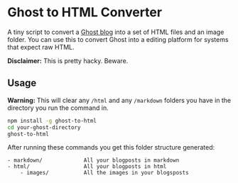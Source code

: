 # Ghost to HTML Converter

A tiny script to convert a [Ghost blog](http://tryghost.org) into a set of HTML files and an image folder. 
You can use this to convert Ghost into a editing platform for systems that expect raw HTML.

**Disclaimer:** This is pretty hacky. Beware.

## Usage

**Warning:** This will clear any `/html` and any `/markdown` folders you have in the directory you run the command in.

```bash
npm install -g ghost-to-html
cd your-ghost-directory
ghost-to-html
```

After running these commands you get this folder structure generated:

```
- markdown/             All your blogposts in markdown
- html/                 All your blogposts in html
    - images/           All the images in your blogsposts
```